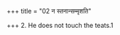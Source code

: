 +++
title = "02 न स्तनान्सम्मृशति"

+++
2. He does not touch the teats.1  

[^1]: Cf. TB II.1.8.2. Thus he does not apply oil etc. to the teats for making the cow yield more milk (Caland). Or, rather while milking one teat, he should not touch the other teats.
